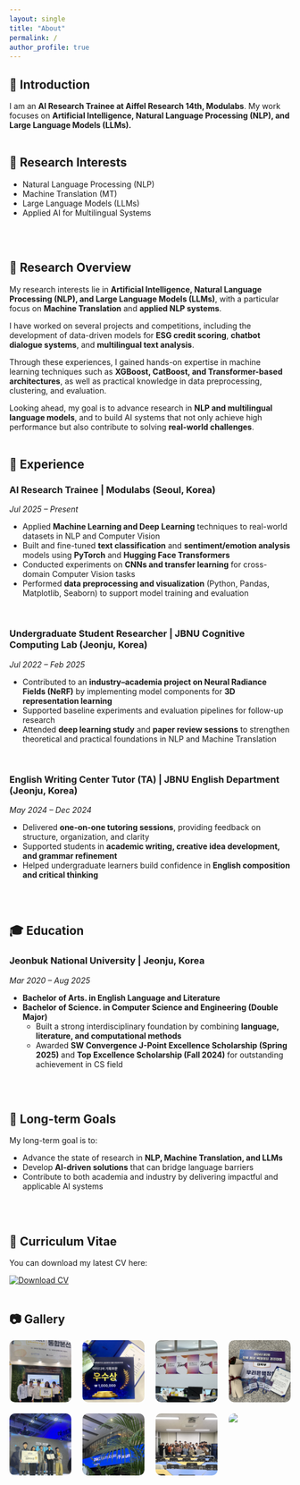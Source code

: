 ```yaml
---
layout: single
title: "About"
permalink: /
author_profile: true
---
```


## 🌠 Introduction
I am an **AI Research Trainee at Aiffel Research 14th, Modulabs**. My work focuses on **Artificial Intelligence, Natural Language Processing (NLP), and Large Language Models (LLMs).**
<br/>
<br/>

## 🔬 Research Interests
- Natural Language Processing (NLP)  
- Machine Translation (MT)  
- Large Language Models (LLMs)  
- Applied AI for Multilingual Systems  
<br/>
<br/>

## 📑 Research Overview
My research interests lie in **Artificial Intelligence, Natural Language Processing (NLP), and Large Language Models (LLMs)**, with a particular focus on **Machine Translation** and **applied NLP systems**.
  
I have worked on several projects and competitions, including the development of data-driven models for **ESG credit scoring**, **chatbot dialogue systems**, and **multilingual text analysis**.
  
Through these experiences, I gained hands-on expertise in machine learning techniques such as **XGBoost, CatBoost, and Transformer-based architectures**, as well as practical knowledge in data preprocessing, clustering, and evaluation.  
  
Looking ahead, my goal is to advance research in **NLP and multilingual language models**, and to build AI systems that not only achieve high performance but also contribute to solving **real-world challenges**.
<br/>
<br/>

## 💼 Experience

### AI Research Trainee | Modulabs (Seoul, Korea)  
*Jul 2025 – Present*  
- Applied **Machine Learning and Deep Learning** techniques to real-world datasets in NLP and Computer Vision  
- Built and fine-tuned **text classification** and **sentiment/emotion analysis** models using **PyTorch** and **Hugging Face Transformers**  
- Conducted experiments on **CNNs and transfer learning** for cross-domain Computer Vision tasks  
- Performed **data preprocessing and visualization** (Python, Pandas, Matplotlib, Seaborn) to support model training and evaluation  
<br/>

### Undergraduate Student Researcher | JBNU Cognitive Computing Lab (Jeonju, Korea)  
*Jul 2022 – Feb 2025*
- Contributed to an **industry–academia project on Neural Radiance Fields (NeRF)** by implementing model components for **3D representation learning**  
- Supported baseline experiments and evaluation pipelines for follow-up research  
- Attended **deep learning study** and **paper review sessions** to strengthen theoretical and practical foundations in NLP and Machine Translation  
<br/>

### English Writing Center Tutor (TA) | JBNU English Department (Jeonju, Korea)  
*May 2024 – Dec 2024*  
- Delivered **one-on-one tutoring sessions**, providing feedback on structure, organization, and clarity  
- Supported students in **academic writing, creative idea development, and grammar refinement**  
- Helped undergraduate learners build confidence in **English composition and critical thinking**
<br/>
<br/>

## 🎓 Education

### Jeonbuk National University | Jeonju, Korea  
*Mar 2020 – Aug 2025*
- **Bachelor of Arts. in English Language and Literature**    
- **Bachelor of Science. in Computer Science and Engineering (Double Major)**  
  - Built a strong interdisciplinary foundation by combining **language, literature, and computational methods**
  - Awarded **SW Convergence J-Point Excellence Scholarship (Spring 2025)** and **Top Excellence Scholarship (Fall 2024)** for outstanding achievement in CS field
<br/>
<br/>

## 🎯 Long-term Goals
My long-term goal is to:  
- Advance the state of research in **NLP, Machine Translation, and LLMs**  
- Develop **AI-driven solutions** that can bridge language barriers  
- Contribute to both academia and industry by delivering impactful and applicable AI systems
<br/>
<br/>

## 📄 Curriculum Vitae
You can download my latest CV here:

[![Download CV](https://img.shields.io/badge/PDF-Download-red?style=for-the-badge&logo=adobeacrobatreader)](/files/CV_latest.pdf)
<br/>
<br/>

## 📷 Gallery

<div style="display: grid; grid-template-columns: repeat(4, 1fr); gap: 20px; justify-items: center;">
  <img src="/images/gallery1.jpg" style="width: 100%; max-width: 250px; border-radius: 10px;">
  <img src="/images/gallery2.jpg" style="width: 100%; max-width: 250px; border-radius: 10px;">
  <img src="/images/gallery3.jpg" style="width: 100%; max-width: 250px; border-radius: 10px;">
  <img src="/images/gallery4.jpg" style="width: 100%; max-width: 250px; border-radius: 10px;">
  <img src="/images/gallery5.jpg" style="width: 100%; max-width: 250px; border-radius: 10px;">
  <img src="/images/gallery6.jpg" style="width: 100%; max-width: 250px; border-radius: 10px;">
  <img src="/images/gallery7.jpg" style="width: 100%; max-width: 250px; border-radius: 10px;">
  <img src="/images/gallery8.jpg" style="width: 100%; max-width: 250px; border-radius: 10px;">
</div>
<br/>
<br/>
